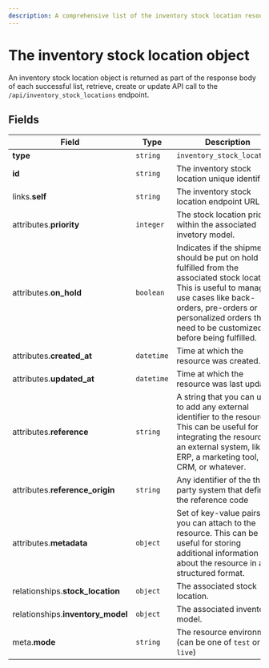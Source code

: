 ```yaml
---
description: A comprehensive list of the inventory stock location resource's attributes and relationships.
---
```


# The inventory stock location object

An inventory stock location object is returned as part of the response body of each successful list, retrieve, create or update API call to the `/api/inventory_stock_locations` endpoint.

## Fields

| Field          | Type     | Description                                  |
| -------------- | -------- | -------------------------------------------- |
| **type**       | `string` | `inventory_stock_locations`                        |
| **id**         | `string` | The inventory stock location unique identifier  |
| links.**self** | `string` | The inventory stock location endpoint URL       |
| attributes.**priority** | `integer` | The stock location priority within the associated invetory model. |
| attributes.**on_hold** | `boolean` | Indicates if the shipment should be put on hold if fulfilled from the associated stock location. This is useful to manage use cases like back-orders, pre-orders or personalized orders that need to be customized before being fulfilled. |
| attributes.**created_at** | `datetime` | Time at which the resource was created. |
| attributes.**updated_at** | `datetime` | Time at which the resource was last updated. |
| attributes.**reference** | `string` | A string that you can use to add any external identifier to the resource. This can be useful for integrating the resource to an external system, like an ERP, a marketing tool, a CRM, or whatever. |
| attributes.**reference_origin** | `string` | Any identifier of the third party system that defines the reference code |
| attributes.**metadata** | `object` | Set of key-value pairs that you can attach to the resource. This can be useful for storing additional information about the resource in a structured format. |
| relationships.**stock_location** | `object` | The associated stock location. |
| relationships.**inventory_model** | `object` | The associated inventory model. |
| meta.**mode** | `string` | The resource environment \(can be one of `test` or `live`\) |

